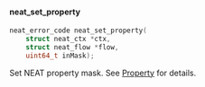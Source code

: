 #### neat_set_property
```c
neat_error_code neat_set_property(
    struct neat_ctx *ctx,
    struct neat_flow *flow,
    uint64_t inMask);
```
Set NEAT property mask.
See [Property](#properties) for details.
